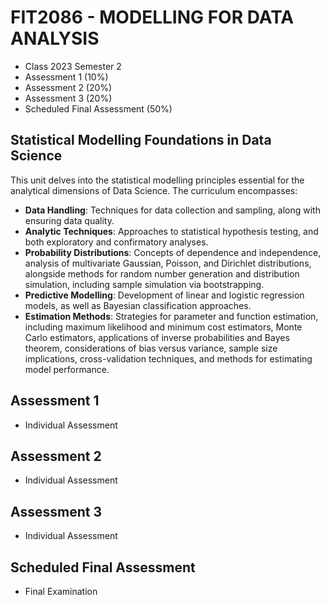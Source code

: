 # FIT2086 - MODELLING FOR DATA ANALYSIS
- Class 2023 Semester 2
- Assessment 1 (10%)
- Assessment 2 (20%)
- Assessment 3 (20%)
- Scheduled Final Assessment (50%)
  
## Statistical Modelling Foundations in Data Science
This unit delves into the statistical modelling principles essential for the analytical dimensions of Data Science. The curriculum encompasses:

- **Data Handling**: Techniques for data collection and sampling, along with ensuring data quality.
- **Analytic Techniques**: Approaches to statistical hypothesis testing, and both exploratory and confirmatory analyses.
- **Probability Distributions**: Concepts of dependence and independence, analysis of multivariate Gaussian, Poisson, and Dirichlet distributions, alongside methods for random number generation and distribution simulation, including sample simulation via bootstrapping.
- **Predictive Modelling**: Development of linear and logistic regression models, as well as Bayesian classification approaches.
- **Estimation Methods**: Strategies for parameter and function estimation, including maximum likelihood and minimum cost estimators, Monte Carlo estimators, applications of inverse probabilities and Bayes theorem, considerations of bias versus variance, sample size implications, cross-validation techniques, and methods for estimating model performance.

## Assessment 1
- Individual Assessment

## Assessment 2
- Individual Assessment

## Assessment 3
- Individual Assessment
  
## Scheduled Final Assessment
- Final Examination
